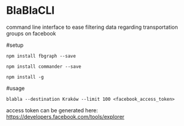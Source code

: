 # BlaBlaCLI
command line interface to ease filtering data regarding transportation groups on facebook


#setup

`npm install fbgraph --save`

`npm install commander --save`

`npm install -g`

#usage

`blabla --destination Kraków --limit 100 <facebook_access_token>`

access token can be generated here: https://developers.facebook.com/tools/explorer


